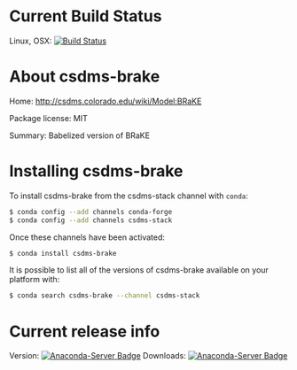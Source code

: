 # Current Build Status

Linux, OSX: [![Build Status](https://travis-ci.org/csdms-stack/brake-csdms-recipe.svg?branch=master)](https://travis-ci.org/csdms-stack/brake-csdms-recipe)

# About csdms-brake

Home: http://csdms.colorado.edu/wiki/Model:BRaKE

Package license: MIT

Summary: Babelized version of BRaKE

# Installing csdms-brake

To install csdms-brake from the csdms-stack channel with `conda`:

```bash
$ conda config --add channels conda-forge
$ conda config --add channels csdms-stack
```

Once these channels have been activated:

```bash
$ conda install csdms-brake
```

It is possible to list all of the versions of csdms-brake available on your
platform with:

```bash
$ conda search csdms-brake --channel csdms-stack
```

# Current release info

Version: [![Anaconda-Server Badge](https://anaconda.org/csdms-stack/csdms-brake/badges/version.svg)](https://anaconda.org/csdms-stack/csdms-brake)
Downloads: [![Anaconda-Server Badge](https://anaconda.org/csdms-stack/csdms-brake/badges/downloads.svg)](https://anaconda.org/csdms-stack/csdms-brake)
